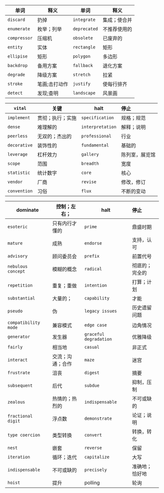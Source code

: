 | 单词         | 释义          | 单词         | 释义         |
| ------------ | ------------- | ------------ | ------------ |
| `discard`    | 扔掉          | `integrate`  | 集成；使合并 |
| `enumerate`  | 枚举；列举    | `deprecated` | 不推荐使用的 |
| `compressor` | 压缩机        | `obsolete`   | 已废弃的     |
| `entity`     | 实体          | `rectangle`  | 矩形         |
| `ellipise`   | 矩形          | `polygon`    | 多边形       |
| `backdrop`   | 备用方案      | `fallback`   | 退化方案     |
| `degrade`    | 降级方案      | `stretch`    | 拉紧         |
| `stroke`     | 笔画;击打动作 | `justify`    | 使每行排齐   |
| `detect`     | 发现;查明     | `landscape`  | 风景画       |

| `vital`      | 关键             | halt             | 停止           |
| ------------ | ---------------- | ---------------- | :------------- |
| `implement`  | 贯彻；执行；实施 | `specification`  | 规格；规范     |
| `dense`      | 难理解的         | `interpretation` | 解释；说明     |
| `peerless`   | 无双的；杰出的   | `professional`   | 行业           |
| `decorative` | 装饰性的         | `fundamental`    | 基础的         |
| `leverage`   | 杠杆效力         | `gallery`        | 陈列室，展览馆 |
| `scope`      | 范围             | `breadth`        | 宽度           |
| `statistic`  | 统计数字         | `core`           | 核心           |
| `vendor`     | 厂商             | `revise`         | 修改，修订     |
| `convention` | 习俗             | `flux`           | 不断的变动     |

| dominate             | 控制；左右；     | halt                   | 停止           |
| -------------------- | ---------------- | ---------------------- | :------------- |
| `esoteric`           | 只有内行才懂的   | `prime`                | 鼎盛时期       |
| `mature`             | 成熟             | `endorse`              | 支持，认可     |
| `advisory`           | 顾问委员会       | `prefix`               | 前置代号       |
| `nebulous concept`   | 模糊的概念       | `radical`              | 彻底的；完全的 |
| `repetition`         | 重复；重做       | `intention`            | 打算；计划     |
| `substantial`        | 大量的；         | `capability`           | 才能           |
| `pseudo`             | 伪               | `legacy issues`        | 历史遗留问题   |
| `compatibility mode` | 兼容模式         | `edge case`            | 边角情况       |
| `generator`          | 发生器           | `graceful degradation` | 优雅降级       |
| `fairly`             | 相当地           | `casual`               | 非正式         |
| `interact`           | 交流；沟通；合作 | `maze`                 | 迷宫           |
| `frustrate`          | 沮丧             | `digest`               | 摘要           |
| `subsequent`         | 后代             | `subdue`               | 抑制，压制     |
| `zealous`            | 热情的；热烈的   | `indispensable`        | 不可或缺的     |
| `fractional digit`   | 浮点数           | `demonstrate`          | 论证；说明     |
| `type coercion`      | 类型转换         | `convert`              | 转换，转化     |
| `nest`               | 嵌套             | `reverse`              | 保留           |
| `iteration`          | 循环；迭代       | `capitalize`           | 大写           |
| `indispensable`      | 不可或缺的       | `precisely`            | 准确地；恰好地 |
| `hoist`              | 提升             | polling                | 轮询           |